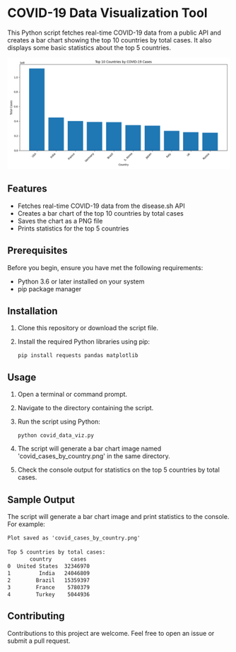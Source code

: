 # COVID-19 Data Visualization Tool

This Python script fetches real-time COVID-19 data from a public API and creates a bar chart showing the top 10 countries by total cases. It also displays some basic statistics about the top 5 countries.

![Covid Cases by Country](https://github.com/eliasorbon/COVID-19-Data-Visualization-Tool/blob/main/covid_cases_by_country.png)

## Features

- Fetches real-time COVID-19 data from the disease.sh API
- Creates a bar chart of the top 10 countries by total cases
- Saves the chart as a PNG file
- Prints statistics for the top 5 countries

## Prerequisites

Before you begin, ensure you have met the following requirements:

- Python 3.6 or later installed on your system
- pip package manager

## Installation

1. Clone this repository or download the script file.

2. Install the required Python libraries using pip:

   ```
   pip install requests pandas matplotlib
   ```

## Usage

1. Open a terminal or command prompt.

2. Navigate to the directory containing the script.

3. Run the script using Python:

   ```
   python covid_data_viz.py
   ```

4. The script will generate a bar chart image named 'covid_cases_by_country.png' in the same directory.

5. Check the console output for statistics on the top 5 countries by total cases.

## Sample Output

The script will generate a bar chart image and print statistics to the console. For example:

```
Plot saved as 'covid_cases_by_country.png'

Top 5 countries by total cases:
       country      cases
0  United States  32346970
1         India   24046809
2        Brazil   15359397
3        France    5780379
4        Turkey    5044936
```

## Contributing

Contributions to this project are welcome. Feel free to open an issue or submit a pull request.

